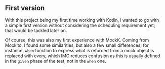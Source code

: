 ## First version

With this project being my first time working with Kotlin, I wanted to go with a simple first version without considering the scheduling requirement yet; that would be tackled later on.

Of course, this was also my first experience with MockK. Coming from Mockito, I found some similarities, but also a few small differences; for instance, `when` function to express what is returned from a mock object is replaced with every, which IMO reduces confusion as this is usually defined in the `given` phase of the test, not in the `when` one.
